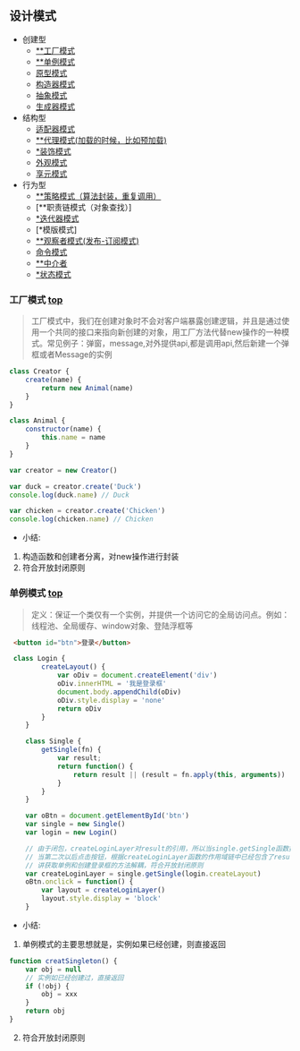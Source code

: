 ## 设计模式<i id="top"></i>
+ 创建型
  - [**工厂模式](#Factory)
  - [**单例模式](#Singleton)
  - [原型模式](#Prototype)
  - [构造器模式](#Constructor)  
  - [抽象模式](#Abstract)  
  - [生成器模式](#Build)
+ 结构型
  - [适配器模式](#Adapter)
  - [**代理模式(加载的时候，比如预加载)](#Proxy)
  - [*装饰模式](#Dectorator)
  - [外观模式](#Facade)
  - [享元模式](#Flyweight)
+ 行为型
  - [**策略模式（算法封装，重复调用）](#Strategy)
  - [**职责链模式（对象查找）]
  - [*迭代器模式](#Iterator)
  - [*模版模式]
  - [**观察者模式(发布-订阅模式)](#Observer)
  - [命令模式](#Command)
  - [**中介者](#Mediator)
  - [*状态模式](#state)
  
### <i id="Factory"></i>工厂模式&nbsp;[top](#top)
> 工厂模式中，我们在创建对象时不会对客户端暴露创建逻辑，并且是通过使用一个共同的接口来指向新创建的对象，用工厂方法代替new操作的一种模式。常见例子：弹窗，message,对外提供api,都是调用api,然后新建一个弹框或者Message的实例
```js
class Creator {
    create(name) {
        return new Animal(name)
    }
}

class Animal {
    constructor(name) {
        this.name = name
    }
}

var creator = new Creator()

var duck = creator.create('Duck')
console.log(duck.name) // Duck

var chicken = creator.create('Chicken') 
console.log(chicken.name) // Chicken
```
* 小结:
 1. 构造函数和创建者分离，对new操作进行封装
 2. 符合开放封闭原则
  
### <i id="Singleton"></i>单例模式&nbsp;[top](#top)
> 定义：保证一个类仅有一个实例，并提供一个访问它的全局访问点。例如：线程池、全局缓存、window对象、登陆浮框等
```html
 <button id="btn">登录</button>
```
```js
 class Login {
        createLayout() {
            var oDiv = document.createElement('div')
            oDiv.innerHTML = '我是登录框'
            document.body.appendChild(oDiv)
            oDiv.style.display = 'none'
            return oDiv
        }
    }

    class Single {
        getSingle(fn) {
            var result;
            return function() {
                return result || (result = fn.apply(this, arguments))
            }
        }
    }

    var oBtn = document.getElementById('btn')
    var single = new Single()
    var login = new Login()

    // 由于闭包，createLoginLayer对result的引用，所以当single.getSingle函数执行完之后，内存中并不会销毁result。
    // 当第二次以后点击按钮，根据createLoginLayer函数的作用域链中已经包含了result，所以直接返回result
    // 讲获取单例和创建登录框的方法解耦，符合开放封闭原则
    var createLoginLayer = single.getSingle(login.createLayout)
    oBtn.onclick = function() {
        var layout = createLoginLayer()
        layout.style.display = 'block'
    }
```
* 小结:
1. 单例模式的主要思想就是，实例如果已经创建，则直接返回
```js
function creatSingleton() {
    var obj = null
    // 实例如已经创建过，直接返回
    if (!obj) {
        obj = xxx
    }
    return obj
}
```
2. 符合开放封闭原则